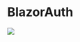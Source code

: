 # BlazorAuth

![](https://dub01pap002files.storage.live.com/y4mZHjvu9hgXoQO3RKyo-AfuWRYpxtGiqR1JMSR4cltXJ3rl8jqlYCFVwQU5rTn-2tOt0pcrPjh-8FWZl0d9_SaZhKvQRXnZ8U_fgefSjFV_rp9OpTDIw4-S_ciDFpawLTXIE5DRDN-3wwjDAgarKXAaA2wKWjTqUfrIP2gMEKmPum5BuElbzk-umzxOpu_-3AL2aL7ywzBGc8VXwN1C0YINEtCLfr545TNfOARs-oVtJw?psid=1)
